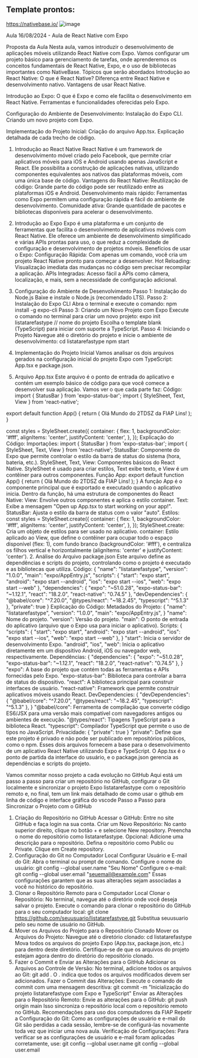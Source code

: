 <h2>Template prontos:</h2>

https://nativebase.io/
![image](https://github.com/user-attachments/assets/44d653e7-161d-408d-b706-2ead83c5bd5c)




Aula 16/08/2024 - Aula de React Native com Expo

Proposta da Aula
Nesta aula, vamos introduzir o desenvolvimento de aplicações móveis utilizando React Native com Expo. Vamos configurar um projeto básico para gerenciamento de tarefas, onde aprenderemos os conceitos fundamentais de React Native, Expo, e o uso de bibliotecas importantes como NativeBase.
Tópicos que serão abordados
Introdução ao React Native:
O que é React Native?
Diferença entre React Native e desenvolvimento nativo.
Vantagens de usar React Native.
   
Introdução ao Expo:
O que é Expo e como ele facilita o desenvolvimento em React Native.
Ferramentas e funcionalidades oferecidas pelo Expo.

Configuração do Ambiente de Desenvolvimento:
Instalação do Expo CLI.
Criando um novo projeto com Expo.
   
Implementação do Projeto Inicial:
Criação do arquivo App.tsx.
Explicação detalhada de cada trecho de código.

1. Introdução ao React Native
React Native é um framework de desenvolvimento móvel criado pelo Facebook, que permite criar aplicativos móveis para iOS e Android usando apenas JavaScript e React. Ele possibilita a construção de aplicações nativas, utilizando componentes equivalentes aos nativos das plataformas móveis, com uma única base de código.
Vantagens do React Native:
Reutilização de código: Grande parte do código pode ser reutilizado entre as plataformas iOS e Android.
Desenvolvimento mais rápido: Ferramentas como Expo permitem uma configuração rápida e fácil do ambiente de desenvolvimento.
Comunidade ativa: Grande quantidade de pacotes e bibliotecas disponíveis para acelerar o desenvolvimento.
2. Introdução ao Expo
Expo é uma plataforma e um conjunto de ferramentas que facilita o desenvolvimento de aplicativos móveis com React Native. Ele oferece um ambiente de desenvolvimento simplificado e várias APIs prontas para uso, o que reduz a complexidade de configuração e desenvolvimento de projetos móveis.
Benefícios de usar o Expo:
Configuração Rápida: Com apenas um comando, você cria um projeto React Native pronto para começar a desenvolver.
Hot Reloading: Visualização imediata das mudanças no código sem precisar recompilar a aplicação.
APIs Integradas: Acesso fácil a APIs como câmera, localização, e mais, sem a necessidade de configuração adicional.
3. Configuração do Ambiente de Desenvolvimento
Passo 1: Instalação do Node.js
Baixe e instale o Node.js (recomendado LTS).
Passo 2: Instalação do Expo CLI
Abra o terminal e execute o comando: 
npm install -g expo-cli
Passo 3: Criando um Novo Projeto com Expo
Execute o comando no terminal para criar um novo projeto:
expo init listatarefastype  // nome do projeto
Escolha o template blank (TypeScript) para iniciar com suporte a TypeScript.
Passo 4: Iniciando o Projeto
Navegue até o diretório do projeto e inicie o ambiente de desenvolvimento:
cd listatarefastype
npm start

4. Implementação do Projeto Inicial
Vamos analisar os dois arquivos gerados na configuração inicial do projeto Expo com TypeScript: App.tsx e package.json.
1. Arquivo App.tsx
Este arquivo é o ponto de entrada do aplicativo e contém um exemplo básico de código para que você comece a desenvolver sua aplicação. Vamos ver o que cada parte faz:
Código:
import { StatusBar } from 'expo-status-bar';
import { StyleSheet, Text, View } from 'react-native';

export default function App() {
  return (
    <View style={styles.container}>
      <Text>Olá Mundo do 2TDSZ da FIAP Lins!</Text>
      <StatusBar style="auto" />
    </View>
  );
}

const styles = StyleSheet.create({
  container: {
    flex: 1,
    backgroundColor: '#fff',
    alignItems: 'center',
    justifyContent: 'center',
  },
});
Explicação do Código:
Importações:
import { StatusBar } from 'expo-status-bar';
import { StyleSheet, Text, View } from 'react-native';
StatusBar: Componente do Expo que permite controlar o estilo da barra de status do sistema (hora, bateria, etc.).
StyleSheet, Text, View: Componentes básicos do React Native. StyleSheet é usado para criar estilos, Text exibe texto, e View é um contêiner para outros componentes.
Função App:
export default function App() {
  return (
    <View style={styles.container}>
      <Text>Olá Mundo do 2TDSZ da FIAP Lins!</Text>
      <StatusBar style="auto" />
    </View>
  );
}
A função App é o componente principal que é exportado e executado quando o aplicativo inicia.
Dentro da função, há uma estrutura de componentes do React Native:
View: Envolve outros componentes e aplica o estilo container.
Text: Exibe a mensagem "Open up App.tsx to start working on your app!".
StatusBar: Ajusta o estilo da barra de status com o valor "auto".
Estilos:
const styles = StyleSheet.create({
  container: {
    flex: 1,
    backgroundColor: '#fff',
    alignItems: 'center',
    justifyContent: 'center',
  },
});
StyleSheet.create: Cria um objeto de estilos para ser usado no aplicativo.
container: Estilo aplicado ao View, que define o contêiner para ocupar todo o espaço disponível (flex: 1), com fundo branco (backgroundColor: '#fff'), e centraliza os filhos vertical e horizontalmente (alignItems: 'center' e justifyContent: 'center').
2. Análise do Arquivo package.json
Este arquivo define as dependências e scripts do projeto, controlando como o projeto é executado e as bibliotecas que utiliza.
Código:
{
  "name": "listatarefastype",
  "version": "1.0.0",
  "main": "expo/AppEntry.js",
  "scripts": {
    "start": "expo start",
    "android": "expo start --android",
    "ios": "expo start --ios",
    "web": "expo start --web"
  },
  "dependencies": {
    "expo": "~51.0.28",
    "expo-status-bar": "~1.12.1",
    "react": "18.2.0",
    "react-native": "0.74.5"
  },
  "devDependencies": {
    "@babel/core": "^7.20.0",
    "@types/react": "~18.2.45",
    "typescript": "^5.1.3"
  },
  "private": true
}
Explicação do Código:
Metadados do Projeto:
{
  "name": "listatarefastype",
  "version": "1.0.0",
  "main": "expo/AppEntry.js",
}
"name": Nome do projeto.
"version": Versão do projeto.
"main": O ponto de entrada do aplicativo (arquivo que o Expo usa para iniciar o aplicativo).
Scripts:
{
  "scripts": {
    "start": "expo start",
    "android": "expo start --android",
    "ios": "expo start --ios",
    "web": "expo start --web"
  },
}
"start": Inicia o servidor de desenvolvimento Expo.
"android", "ios", "web": Inicia o aplicativo diretamente em um dispositivo Android, iOS ou navegador web, respectivamente.
Dependências:
{
  "dependencies": {
    "expo": "~51.0.28",
    "expo-status-bar": "~1.12.1",
    "react": "18.2.0",
    "react-native": "0.74.5"
  },
}
"expo": A base do projeto que contém todas as ferramentas e APIs fornecidas pelo Expo.
"expo-status-bar": Biblioteca para controlar a barra de status do dispositivo.
"react": A biblioteca principal para construir interfaces de usuário.
"react-native": Framework que permite construir aplicativos móveis usando React.
DevDependencies:
{
  "devDependencies": {
    "@babel/core": "^7.20.0",
    "@types/react": "~18.2.45",
    "typescript": "^5.1.3"
  },
}
"@babel/core": Ferramenta de compilação que converte código ES6/JSX para uma versão mais compatível com navegadores antigos ou ambientes de execução.
"@types/react": Tipagens TypeScript para a biblioteca React.
"typescript": Compilador TypeScript que permite o uso de tipos no JavaScript.
Privacidade:
{
  "private": true
}
"private": Define que este projeto é privado e não pode ser publicado em repositórios públicos, como o npm.
Esses dois arquivos fornecem a base para o desenvolvimento de um aplicativo React Native utilizando Expo e TypeScript. O App.tsx é o ponto de partida da interface do usuário, e o package.json gerencia as dependências e scripts do projeto.

Vamos commitar nosso projeto a cada evolução no GitHub
Aqui está um passo a passo  para criar um repositório no GitHub, configurar o Git localmente e sincronizar o projeto Expo listatarefastype com o repositório remoto e, no final, tem um link mais detalhado de como usar o github em linha de código e interface gráfica do vscode
Passo a Passo para Sincronizar o Projeto com o GitHub
1. Criação do Repositório no GitHub
Acessar o GitHub:
Entre no site GitHub e faça login na sua conta.
Criar um Novo Repositório:
No canto superior direito, clique no botão + e selecione New repository.
Preencha o nome do repositório como listatarefastype.
Opcional: Adicione uma descrição para o repositório.
Defina o repositório como Public ou Private.
Clique em Create repository.
2. Configuração do Git no Computador Local
Configurar Usuário e E-mail do Git:
Abra o terminal ou prompt de comando.
Configure o nome do usuário:
git config --global user.name "Seu Nome"
Configure o e-mail:
git config --global user.email "seuemail@example.com"
Essas configurações garantem que as suas alterações sejam associadas a você no histórico do repositório.
3. Clonar o Repositório Remoto para o Computador Local
Clonar o Repositório:
No terminal, navegue até o diretório onde você deseja salvar o projeto.
Execute o comando para clonar o repositório do GitHub para o seu computador local:
git clone https://github.com/seuusuario/listatarefastype.git
Substitua seuusuario pelo seu nome de usuário no GitHub.
4. Mover os Arquivos do Projeto para o Repositório Clonado
Mover os Arquivos do Projeto:
Navegue até o diretório clonado:
cd listatarefastype
Mova todos os arquivos do projeto Expo (App.tsx, package.json, etc.) para dentro deste diretório.
Certifique-se de que os arquivos do projeto estejam agora dentro do diretório do repositório clonado.
5. Fazer o Commit e Enviar as Alterações para o GitHub
Adicionar os Arquivos ao Controle de Versão:
No terminal, adicione todos os arquivos ao Git:
git add .
O . indica que todos os arquivos modificados devem ser adicionados.
Fazer o Commit das Alterações:
Execute o comando de commit com uma mensagem descritiva:
git commit -m "Inicialização do projeto listatarefastype com Expo e TypeScript"
Enviar as Alterações para o Repositório Remoto:
Envie as alterações para o GitHub:
git push origin main
Isso sincroniza o repositório local com o repositório remoto no GitHub.
Recomendações para uso dos computadores da FIAP
Repetir a Configuração do Git: Como as configurações de usuário e e-mail do Git são perdidas a cada sessão, lembre-se de configurá-las novamente toda vez que iniciar uma nova aula.
Verificação de Configurações: Para verificar se as configurações de usuário e e-mail foram aplicadas corretamente, use:
git config --global user.name
git config --global user.email
